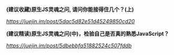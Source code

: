 **(建议收藏)原生JS灵魂之问, 请问你能接得住几个？(上)**

*https://juejin.im/post/5dac5d82e51d45249850cd20*



**(建议精读)原生JS灵魂之问(中)，检验自己是否真的熟悉JavaScript？**

*https://juejin.im/post/5dbebbfa51882524c507fddb*

